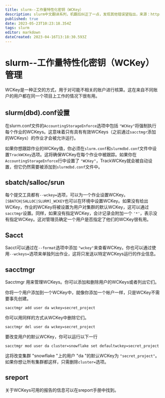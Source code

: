 ```yaml
---
title: slurm--工作量特性化密钥（WCKey）
description: slurm中文翻译系列，机翻后纠正了一点，发现其他错误望指出，来源：https://github.com/SchedMD/slurm/blob/master/doc/html/wckey.shtml
published: true
date: 2023-05-23T10:23:18.354Z
tags: slurm
editor: markdown
dateCreated: 2023-04-16T13:18:30.593Z
---
```


# slurm--工作量特性化密钥（WCKey）管理

WCKey是一种正交的方式，用于对可能不相关的账户进行核算。这在来自不同账户的用户都在同一个项目上工作的情况下很有用。

## slurm(dbd).conf设置

在slurm.conf文件的`AccountingStorageEnforce`选项中包括 `"WCKey"`将强制执行每个作业的WCKeys。这意味着只有具有有效WCKeys（之前通过`sacctmgr`添加的WCKeys）的作业才会被允许运行。

如果你想跟踪作业的WCKey值，你必须在`slurm.conf`和`slurmdbd.conf`文件中设置`TrackWCKey`选项。这将确保WCKey在每个作业中被跟踪。如果你在`AccountingStorageEnforce`行中设置了 `"WCKey"`，TrackWCKey就会被自动设置，但它仍然需要被添加到`slurmdbd.conf`文件中。

## sbatch/salloc/srun

每个提交工具都有`--wckey=`选项，可以为一个作业设置WCKey。`[SBATCH|SALLOC|SLURM]_WCKEY`也可以在环境中设置WCKey。如果没有给出WCKey，作业的WCKey将被设置为用户对集群的默认WCKey，这可以通过`sacctmgr`设置。同样，如果没有指定WCKey，会计记录会附加一个 `'*'`，表示没有指定WCKey。这对管理员确定一个用户是否指定了他们的WCKey很有用。

## Sacct

Sacct可以通过在`--format`选项中添加 `"wckey"`来查看WCKey。你也可以通过使用`--wckeys=`选项来单独列出作业，这将只发送以特定WCKeys运行的作业信息。

## sacctmgr

Sacctmgr 用来管理WCKeys。你可以添加和删除用户的WCKeys或者列出它们。

你将一个用户添加到一个WCKey中，就像你添加一个帐户一样，只是WCKey不需要事先创建。

```
sacctmgr add user da wckey=secret_project
```

你可以用同样的方式从WCKey中删除它们。

```
sacctmgr del user da wckey=secret_project
```

要改变用户的默认WCKey，你可以运行以下一行

```
sacctmgr mod user da cluster=snowflake set defaultwckey=secret_project
```

这将改变集群 "snowflake "上的用户 "da "的默认WCKey为 `"secret_project"`。如果你想让所有集群都这样，只需删除`cluster=`选项。

## sreport

关于WCKeys可用的报告的信息可以在sreport手册中找到。